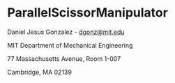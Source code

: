 # ParallelScissorManipulator

Daniel Jesus Gonzalez - dgonz@mit.edu

MIT Department of Mechanical Engineering

77 Massachusetts Avenue, Room 1-007

Cambridge, MA 02139
